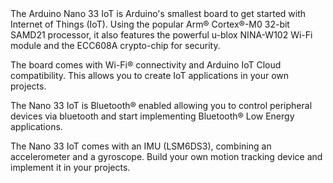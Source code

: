 <FeatureDescription>
The Arduino Nano 33 IoT is Arduino's smallest board to get started with Internet of Things (IoT). Using the popular Arm® Cortex®-M0 32-bit SAMD21 processor, it also features the powerful u-blox NINA-W102 Wi-Fi module and the ECC608A crypto-chip for security.
</FeatureDescription>

<FeatureList>

<Feature title="Wi-Fi®" image="wifi">

  The board comes with Wi-Fi® connectivity and Arduino IoT Cloud compatibility. This allows you to create IoT applications in your own projects.
<FeatureWrapper>
  <FeatureLink variant="primary" title="Documentation" url="/tutorials/nano-33-iot/wifi-connection"/>
  <FeatureLink variant="secondary" title="Library" url="https://www.arduino.cc/reference/en/libraries/wifinina/"/>
</FeatureWrapper>
</Feature>

<Feature title="Bluetooth®" image="bluetooth">

  The Nano 33 IoT is Bluetooth® enabled allowing you to control peripheral devices via bluetooth and start implementing  Bluetooth® Low Energy applications.
<FeatureWrapper>
  <FeatureLink variant="primary" title="Documentation" url="/tutorials/nano-33-iot/bluetooth"/>
  <FeatureLink variant="secondary" title="Library" url="https://www.arduino.cc/reference/en/libraries/arduinoble/"/>
</FeatureWrapper>
</Feature>

<Feature title="IMU" image="imu">

  The Nano 33 IoT comes with an IMU (LSM6DS3), combining an accelerometer and a gyroscope. Build your own motion tracking device and implement it in your projects.
<FeatureWrapper>
  <FeatureLink variant="primary" title="Documentation" url="/tutorials/nano-33-iot/imu-gyroscope"/>
  <FeatureLink variant="secondary" title="Library" url="https://www.arduino.cc/reference/en/libraries/arduino_lsm6ds3/"/>
</FeatureWrapper>
</Feature>

</FeatureList>
